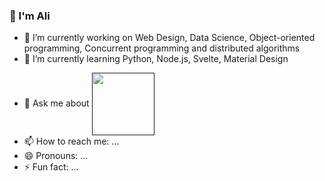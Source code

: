 ### 👋 I'm Ali

<!--
**AliHaider-codes/AliHaider-codes** is a ✨ _special_ ✨ repository because its `README.md` (this file) appears on your GitHub profile.
Here are some ideas to get you started:
-->

- 🔭 I’m currently working on Web Design, Data Science, Object-oriented programming, Concurrent programming and distributed algorithms
- 🌱 I’m currently learning Python, Node.js, Svelte, Material Design
<!--
- 👯 I’m looking to collaborate on ...
- 🤔 I’m looking for help with ... -->
- 💬 Ask me about <a href="" target="blank"><img align="center" src="https://www.python.org/static/img/python-logo@2x.png" height="100" /></a>
- 📫 How to reach me: ...
- 😄 Pronouns: ...
- ⚡ Fun fact: ...
